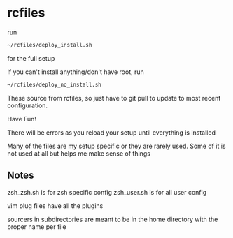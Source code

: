 # rcfiles

run

```bash
~/rcfiles/deploy_install.sh
```
for the full setup

If you can't install anything/don't have root, run
```bash
~/rcfiles/deploy_no_install.sh
```

These source from rcfiles, so just have to git pull to update to most recent configuration.

Have Fun!

There will be errors as you reload your setup until everything is installed

Many of the files are my setup specific or they are rarely used. Some of it is not used at all
but helps me make sense of things

## Notes

zsh_zsh.sh is for zsh specific config
zsh_user.sh is for all user config

vim plug files have all the plugins

sourcers in subdirectories are meant to be in the home directory with the proper name per file
